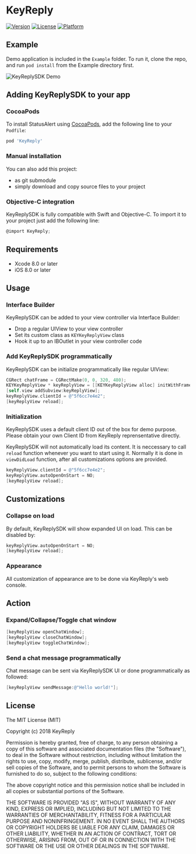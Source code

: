 # KeyReply

[![Version](https://img.shields.io/cocoapods/v/KeyReply.svg?style=flat)](http://cocoapods.org/pods/KeyReply)
[![License](https://img.shields.io/cocoapods/l/KeyReply.svg?style=flat)](http://cocoapods.org/pods/KeyReply)
[![Platform](https://img.shields.io/cocoapods/p/KeyReply.svg?style=flat)](http://cocoapods.org/pods/KeyReply)


## Example

Demo application is included in the `Example` folder. To run it, clone the repo, and run `pod install` from the Example directory first.

![KeyReplySDK Demo](https://gitlab.com/originallyus/keyreply-ios/raw/master/example_screenshot.png)



## Adding KeyReplySDK to your app

### CocoaPods

To install StatusAlert using [CocoaPods](http://cocoapods.org), add the following line to your `Podfile`:

```ruby
pod 'KeyReply'
```

### Manual installation

You can also add this project:
 * as git submodule
 * simply download and copy source files to your project

### Objective-C integration

KeyReplySDK is fully compatible with Swift and Objective-C. To import it to your project just add the following line:

```objective-c
@import KeyReply;
```



## Requirements

* Xcode 8.0 or later
* iOS 8.0 or later



## Usage

### Interface Builder

KeyReplySDK can be added to your view controller via Interface Builder:
 * Drop a regular UIView to your view controller
 * Set its custom class as `KEYKeyReplyView` class
 * Hook it up to an IBOutlet in your view controller code

### Add KeyReplySDK programmatically

KeyReplySDK can be initialize programmatically like regular UIView:

```objective-c
CGRect chatFrame = CGRectMake(0, 0, 320, 480);
KEYKeyReplyView * keyReplyView = [[KEYKeyReplyView alloc] initWithFrame:chatFrame];
[self.view addSubview:keyReplyView];
keyReplyView.clientId = @"5f6cc7e4e2";
[keyReplyView reload];
```

### Initialization

KeyReplySDK uses a default client ID out of the box for demo purpose. Please obtain your own Client ID from KeyReply reprensentative directly.

KeyReplySDK will not automatically load its content. It is neccessary to call `reload` function whenever you want to start using it. Normally it is done in `viewDidLoad` function, after all customizations options are provided.

```objective-c
keyReplyView.clientId = @"5f6cc7e4e2";
keyReplyView.autoOpenOnStart = NO;
[keyReplyView reload];
```


## Customizations

### Collapse on load

By default, KeyReplySDK will show expanded UI on load. This can be disabled by:

```objective-c
keyReplyView.autoOpenOnStart = NO;
[keyReplyView reload];
```

### Appearance

All customization of appearance are to be done via KeyReply's web console.



## Action

### Expand/Collapse/Toggle chat window

```objective-c
[keyReplyView openChatWindow];
[keyReplyView closeChatWindow];
[keyReplyView toggleChatWindow];
```

### Send a chat message programmatically

Chat message can be sent via KeyReplySDK UI or done programmatically as followed:

```objective-c
[keyReplyView sendMessage:@"Hello world!"];
```



## License

The MIT License (MIT)

Copyright (c) 2018 KeyReply

Permission is hereby granted, free of charge, to any person obtaining a copy of this software and associated documentation files (the "Software"), to deal in the Software without restriction, including without limitation the rights to use, copy, modify, merge, publish, distribute, sublicense, and/or sell copies of the Software, and to permit persons to whom the Software is furnished to do so, subject to the following conditions:

The above copyright notice and this permission notice shall be included in all copies or substantial portions of the Software.

THE SOFTWARE IS PROVIDED "AS IS", WITHOUT WARRANTY OF ANY KIND, EXPRESS OR IMPLIED, INCLUDING BUT NOT LIMITED TO THE WARRANTIES OF MERCHANTABILITY, FITNESS FOR A PARTICULAR PURPOSE AND NONINFRINGEMENT. IN NO EVENT SHALL THE AUTHORS OR COPYRIGHT HOLDERS BE LIABLE FOR ANY CLAIM, DAMAGES OR OTHER LIABILITY, WHETHER IN AN ACTION OF CONTRACT, TORT OR OTHERWISE, ARISING FROM, OUT OF OR IN CONNECTION WITH THE SOFTWARE OR THE USE OR OTHER DEALINGS IN THE SOFTWARE.
